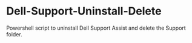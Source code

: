 # Dell-Support-Uninstall-Delete
Powershell script to uninstall Dell Support Assist and delete the Support folder.
